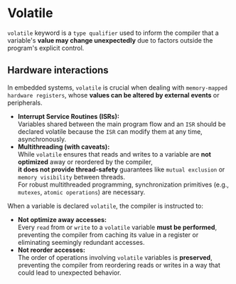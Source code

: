 Volatile
========

`volatile` keyword is a `type qualifier` used to inform the compiler that a variable's **value may change unexpectedly** due to factors outside the program's explicit control.  
  
Hardware interactions
---------------------
In embedded systems, `volatile` is crucial when dealing with `memory-mapped hardware registers`, whose **values can be altered by external events** or peripherals.  
- **Interrupt Service Routines (ISRs):**  
    Variables shared between the main program flow and an `ISR` should be declared volatile because the `ISR` can modify them at any time, asynchronously.  
- **Multithreading (with caveats):**  
    While `volatile` ensures that reads and writes to a variable are **not optimized** away or reordered by the compiler,  
    **it does not provide thread-safety** guarantees like `mutual exclusion` or `memory visibility` between threads.  
    For robust multithreaded programming, synchronization primitives (e.g., `mutexes`, `atomic operations`) are necessary.  
  
When a variable is declared `volatile`, the compiler is instructed to:  
- **Not optimize away accesses:**  
    Every `read` from or `write` to a `volatile` variable **must be performed**, preventing the compiler from caching its value in a register or eliminating seemingly redundant accesses.  
- **Not reorder accesses:**  
    The order of operations involving `volatile` variables is **preserved**, preventing the compiler from reordering reads or writes in a way that could lead to unexpected behavior.